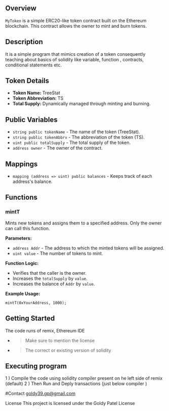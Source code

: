 ## Overview

`MyToken` is a simple ERC20-like token contract built on the Ethereum blockchain. This contract allows the owner to mint and burn tokens. 

## Description
It is a simple program that mimics creation of a token consequently teaching about basics of solidity like variable, function , contracts, conditional statements etc.

## Token Details

- **Token Name:** TreeStat
- **Token Abbreviation:** TS
- **Total Supply:** Dynamically managed through minting and burning.

## Public Variables

- `string public tokenName` - The name of the token (TreeStat).
- `string public tokenAbbrv` - The abbreviation of the token (TS).
- `uint public totalSupply` - The total supply of the token.
- `address owner` - The owner of the contract.

## Mappings

- `mapping (address => uint) public balances` - Keeps track of each address's balance.

## Functions

### mintT

Mints new tokens and assigns them to a specified address. Only the owner can call this function.

**Parameters:**
- `address Addr` - The address to which the minted tokens will be assigned.
- `uint value` - The number of tokens to mint.

**Function Logic:**
- Verifies that the caller is the owner.
- Increases the `totalSupply` by `value`.
- Increases the balance of `Addr` by `value`.

**Example Usage:**
```solidity
mintT(0xYourAddress, 1000);
```
## Getting Started
The code runs of remix, Ethereum IDE
- > Make sure to mention the license
- > The correct or existing version of solidity
  
## Executing program
1 )  Compile the code using solidity compiler present on he left side of remix (default)
2 )  Then Run and Deply transactions (just below compiler )

#Contact
goldy39.gp@gmail.com

License
This project is licensed under the Goldy Patel License 
